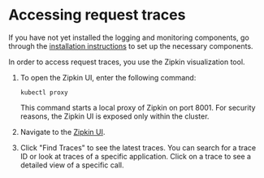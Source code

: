 # Accessing request traces

If you have not yet installed the logging and monitoring components, go through the 
[installation instructions](./installing-logging-metrics-traces.md) to set up the 
necessary components.

In order to access request traces, you use the Zipkin visualization tool. 

1.  To open the Zipkin UI, enter the following command:

    ```shell
    kubectl proxy
    ```

    This command starts a local proxy of Zipkin on port 8001. For security reasons, the
    Zipkin UI is exposed only within the cluster.

1.  Navigate to the [Zipkin UI](http://localhost:8001/api/v1/namespaces/istio-system/services/zipkin:9411/proxy/zipkin/).

1.  Click "Find Traces" to see the latest traces. You can search for a trace ID
    or look at traces of a specific application. Click on a trace to see a detailed
    view of a specific call.

<!--TODO: Consider adding a video here. -->
